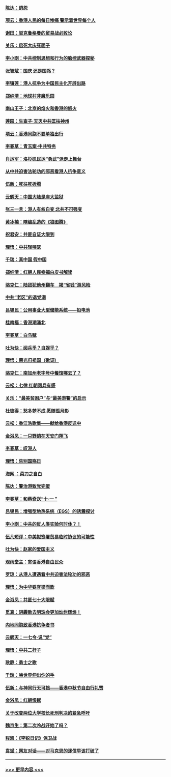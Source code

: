#### [陈达：鸽怨](../pages/nsc993/n11561879.md?t=10021744) 
#### [项云：香港人民的每日惨痛  警示着世界每个人](../pages/nsc993/n11559273.md?t=10021744) 
#### [谢田：驳克鲁格曼的贸易战必败论](../pages/nsc993/n11555840.md?t=10021744) 
#### [关乐：启死大庆死面子](../pages/nsc993/n11556823.md?t=10021744) 
#### [李小刚：中共控制思想和行为的脑控武器探秘](../pages/nsc993/n11556776.md?t=10021744) 
#### [张智斌：国庆  还是国殇？](../pages/nsc993/n11556617.md?t=10021744) 
#### [李镇莲：港人抗争为中国民主化开辟出路](../pages/nsc993/n11556570.md?t=10021744) 
#### [郑纯清：地球村非魔乐园](../pages/nsc993/n11555415.md?t=10021744) 
#### [南山王子：北京的焰火和香港的怒火](../pages/nsc993/n11555318.md?t=10021744) 
#### [莲园：生查子·天灭中共匡扶神州](../pages/nsc993/n11555302.md?t=10021744) 
#### [项云：香港同胞不要单独出行](../pages/nsc993/n11555276.md?t=10021744) 
#### [李春草：青玉案‧中共特务](../pages/nsc993/n11552356.md?t=10021744) 
#### [肖运军：洛杉矶民运“勇武”派走上舞台](../pages/nsc993/n11551595.md?t=10021744) 
#### [从中共迫害法轮功的邪恶看港人抗争意义](../pages/nsc993/n11540858.md?t=10021744) 
#### [伍新：死往死折腾](../pages/nsc993/n11550174.md?t=10021744) 
#### [云鹤天：中国大陆是座大监狱](../pages/nsc993/n11550155.md?t=10021744) 
#### [张三一言：港人有权自变 北共不可强变](../pages/nsc993/n11550132.md?t=10021744) 
#### [黄冰楠：瞎编乱造的《狼图腾》](../pages/nsc993/n11550082.md?t=10021744) 
#### [祝君安：共匪自证大限到](../pages/nsc993/n11550041.md?t=10021744) 
#### [理悟：中共轻嘚瑟](../pages/nsc993/n11547978.md?t=10021744) 
#### [千瑞：真中国 假中国](../pages/nsc993/n11547865.md?t=10021744) 
#### [郑纯清：红朝人民幸福白皮书解读](../pages/nsc993/n11547499.md?t=10021744) 
#### [骆克仁：陆团犹他州翻车　揭“省钱”游风险](../pages/nsc993/n11546977.md?t=10021744) 
#### [中共“老区”的退党潮](../pages/nsc993/n11545995.md?t=10021744) 
#### [吕锡民：公用事业大型储能系统——铅电池](../pages/nsc993/n11545701.md?t=10021744) 
#### [桂南福：香港潮涌北](../pages/nsc993/n11545682.md?t=10021744) 
#### [李春草：白鸟赋](../pages/nsc993/n11545663.md?t=10021744) 
#### [吐为快：阅兵乎？自娱乎？](../pages/nsc993/n11545625.md?t=10021744) 
#### [理悟：荣光归祖国（歌词）](../pages/nsc993/n11545616.md?t=10021744) 
#### [骆克仁：南加州老字号中餐馆哪去了？](../pages/nsc993/n11545120.md?t=10021744) 
#### [云松：七律 红朝阅兵有感](../pages/nsc993/n11542394.md?t=10021744) 
#### [关乐：“最美贫困户”与“最美港警”的启示](../pages/nsc993/n11542252.md?t=10021744) 
#### [杜彼得：愁多梦不成 愿随孤月影](../pages/nsc993/n11540296.md?t=10021744) 
#### [云松：香江浩歌集——献给香港反送中](../pages/nsc993/n11540149.md?t=10021744) 
#### [金浴凤：一只野鸽在天安门翔飞](../pages/nsc993/n11540280.md?t=10021744) 
#### [李春草：叹港人](../pages/nsc993/n11540119.md?t=10021744) 
#### [理悟：告别国殇日](../pages/nsc993/n11539610.md?t=10021744) 
#### [海网 ：菜刀之自白](../pages/nsc993/n11539597.md?t=10021744) 
#### [陈达：警治港致党完蛋](../pages/nsc993/n11538127.md?t=10021744) 
#### [李春草：和蔡奇送“十·一 ”](../pages/nsc993/n11537810.md?t=10021744) 
#### [吕锡民：增强型地热系统（EGS）的诱震探讨](../pages/nsc993/n11537765.md?t=10021744) 
#### [李小刚：中共的反人类实验何时休？！](../pages/nsc993/n11537669.md?t=10021744) 
#### [伍凡短评：中美拟签署贸易临时协议的可能性](../pages/nsc993/n11536773.md?t=10021744) 
#### [吐为快：赵家的爱国主义](../pages/nsc993/n11536750.md?t=10021744) 
#### [观雨堂主：寄语香港自由民众](../pages/nsc993/n11536735.md?t=10021744) 
#### [罗琼：从港人遭遇看中共迫害法轮功的邪恶](../pages/nsc993/n11507862.md?t=10021744) 
#### [理悟：为中华铁脊梁而歌](../pages/nsc993/n11534458.md?t=10021744) 
#### [金浴凤：共匪七十大限赋](../pages/nsc993/n11534434.md?t=10021744) 
#### [觅真：阴霾散去明珠会更加灿烂辉煌！](../pages/nsc993/n11531858.md?t=10021744) 
#### [内地同胞致香港抗争者书](../pages/nsc993/n11531645.md?t=10021744) 
#### [云鹤天：一七令‧说“党”](../pages/nsc993/n11529099.md?t=10021744) 
#### [理悟：中共二杆子](../pages/nsc993/n11529046.md?t=10021744) 
#### [耿静：勇士之歌](../pages/nsc993/n11527562.md?t=10021744) 
#### [千瑞：唤世界伸出你的手](../pages/nsc993/n11526942.md?t=10021744) 
#### [伍新：与神同行无可挡——香港中秋节自由行礼赞](../pages/nsc993/n11526801.md?t=10021744) 
#### [金浴凤：红朝恨赋](../pages/nsc993/n11524312.md?t=10021744) 
#### [关于改变两位大学校长死刑判决的紧急呼吁](../pages/nsc993/n11524103.md?t=10021744) 
#### [魏京生：第二次冷战开始了吗？](../pages/nsc993/n11524023.md?t=10021744) 
#### [程凯：《李锐日记》保卫战](../pages/nsc993/n11522922.md?t=10021744) 
#### [袁斌：网友对话——对马克思的迷信早该打破了](../pages/nsc993/n11522561.md?t=10021744) 

----
#### [ >>> 更早内容 <<< ](../indexes/nsc993-earlier.md)
